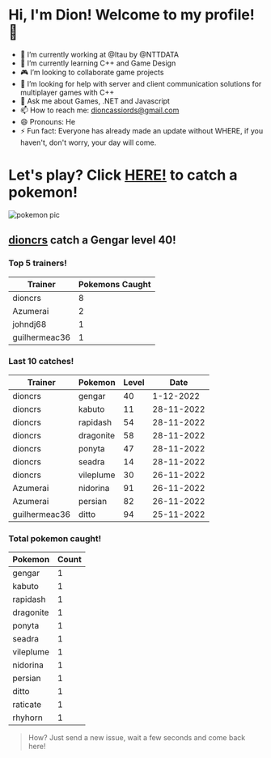 # Hi, I'm Dion! Welcome to my profile!👋

- :bank: I’m currently working at @Itau by @NTTDATA
- :rocket: I’m currently learning C++ and Game Design
- :video_game: I’m looking to collaborate game projects
- :satellite: I’m looking for help with server and client communication solutions for multiplayer games with C++
- 💬 Ask me about Games, .NET and Javascript
- 📫 How to reach me: dioncassiords@gmail.com
- 😄 Pronouns: He
- ⚡ Fun fact: Everyone has already made an update without WHERE, if you haven't, don't worry, your day will come.

# Let's play? Click [HERE!](https://github.com/dioncrs/dioncrs/issues/new?title=Catch+a+Pokemon&body=Just+click+%27Submit+new+issue%27+and+catch+a+pokemon.) to catch a pokemon!
![pokemon pic](https://assets.pokemon.com/assets/cms2/img/pokedex/full/094.png)

## [dioncrs](https://www.github.com/dioncrs) catch a **Gengar** level **40**!
### Top 5 trainers!
|Trainer|Pokemons Caught|
|-|-|
|dioncrs|8
|Azumerai|2
|johndj68|1
|guilhermeac36|1
### Last 10 catches!
|Trainer|Pokemon|Level|Date|
|-|-|-|-|
|dioncrs|gengar|40|1-12-2022
|dioncrs|kabuto|11|28-11-2022
|dioncrs|rapidash|54|28-11-2022
|dioncrs|dragonite|58|28-11-2022
|dioncrs|ponyta|47|28-11-2022
|dioncrs|seadra|14|28-11-2022
|dioncrs|vileplume|30|26-11-2022
|Azumerai|nidorina|91|26-11-2022
|Azumerai|persian|82|26-11-2022
|guilhermeac36|ditto|94|25-11-2022
### Total pokemon caught!
|Pokemon|Count|
|-|-|
|gengar|1
|kabuto|1
|rapidash|1
|dragonite|1
|ponyta|1
|seadra|1
|vileplume|1
|nidorina|1
|persian|1
|ditto|1
|raticate|1
|rhyhorn|1
> How? Just send a new issue, wait a few seconds and come back here!